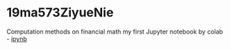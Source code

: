 # 19ma573ZiyueNie
Computation methods on financial math
my first Jupyter notebook by colab - [ipynb](first_notebook_v01.ipynb)
